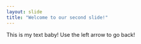 ```yaml
---
layout: slide
title: "Welcome to our second slide!"
---
```

This is my text baby! 
Use the left arrow to go back!
